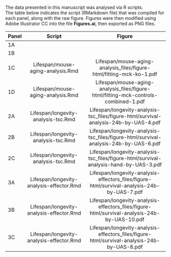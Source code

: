 The data presented in this manuscript was analysed via R scripts.  
The table below indicates the script (RMarkdown file) that was compiled for each panel, along with the raw figure.
Figures were then modified using Adobe Illustrator CC  into the file **Figures.ai**, then exported as PNG files.

| Panel | Script | Figure |
|-------|:---------------------------------:|:-----------------------------------------------------------------------------------:|
| 1A |  |  |
| 1B |  |  |
| 1C | Lifespan/mouse-aging-analysis.Rmd | Lifespan/mouse-aging-analysis_files/figure-html/fitting-mck-ko-1.pdf |
| 1D | Lifespan/mouse-aging-analysis.Rmd | Lifespan/mouse-aging-analysis_files/figure-html/fitting-mck-controls-combined-1.pdf |
| 2A | Lifespan/longevity-analysis-tsc.Rmd | Lifespan/longevity-analysis-tsc_files/figure-html/survival-analysis-24b-by-UAS-4.pdf |
| 2B | Lifespan/longevity-analysis-tsc.Rmd | Lifespan/longevity-analysis-tsc_files/figure-html/survival-analysis-24b-by-UAS-6.pdf|
| 2C | Lifespan/longevity-analysis-tsc.Rmd | Lifespan/longevity-analysis-tsc_files/figure-html/survival-analysis-hand-by-UAS-3.pdf|
| 3A | Lifespan/longevity-analysis-effector.Rmd | Lifespan/longevity-analysis-effectors_files/figure-html/survival-analysis-24b-by-UAS-7.pdf |
| 3B | Lifespan/longevity-analysis-effector.Rmd | Lifespan/longevity-analysis-effectors_files/figure-html/survival-analysis-24b-by-UAS-10.pdf |
| 3C | Lifespan/longevity-analysis-effector.Rmd | Lifespan/longevity-analysis-effectors_files/figure-html/survival-analysis-24b-by-UAS-8.pdf |